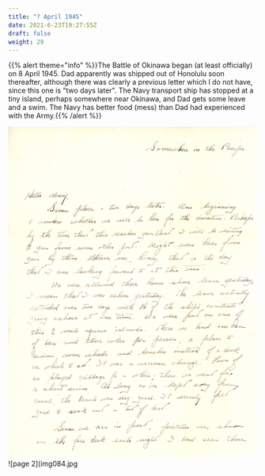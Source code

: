```yaml
---
title: "? April 1945"
date: 2021-6-23T19:27:55Z
draft: false
weight: 29
---
```

 {{% alert theme="info" %}}The Battle of Okinawa began (at least officially) on 8 April 1945.  Dad apparently was shipped out of Honolulu soon thereafter, although there was clearly a previous letter which I do not have, since this one is "two days later".  The Navy transport ship has stopped at a tiny island, perhaps somewhere near Okinawa,  and Dad gets some leave and a swim. The Navy has better food (mess) than Dad had experienced with the Army.{{% /alert %}}

![page 1](img083.jpg)
![page 2](img084.jpg





